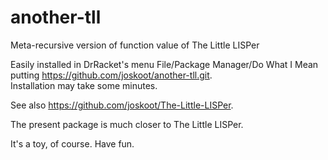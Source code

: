 # another-tll

Meta-recursive version of function value of The Little LISPer

Easily installed in DrRacket's menu File/Package Manager/Do What I Mean \
putting https://github.com/joskoot/another-tll.git. \
Installation may take some minutes.

See also https://github.com/joskoot/The-Little-LISPer.

The present package is much closer to The Little LISPer.

It's a toy, of course. Have fun.
 
